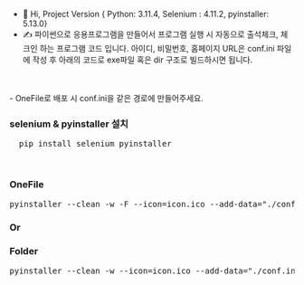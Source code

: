 - 👋 Hi, Project Version { Python: 3.11.4, Selenium : 4.11.2, pyinstaller: 5.13.0} 
- ✍ 파이썬으로 응용프로그램을 만들어서 프로그램 실행 시 자동으로 출석체크, 체크인 하는 프로그램 코드 입니다.
  아이디, 비밀번호, 홈페이지 URL은 conf.ini 파일에 작성 후 아래의 코드로 exe파일 혹은 dir 구조로 빌드하시면 됩니다.
<br/>
<br/>
- OneFile로 배포 시 conf.ini을 같은 경로에 만들어주세요.

<h3> selenium & pyinstaller 설치 </h3>
<pre>
  pip install selenium pyinstaller 
</pre>
<br/>
<h3>OneFile</h3>
<pre>
pyinstaller --clean -w -F --icon=icon.ico --add-data="./conf.ini;." --hidden-import configparser AutoCheck.py
</pre>

<h3>Or</h3>

<h3>Folder </h3>
<pre>
pyinstaller --clean -w --icon=icon.ico --add-data="./conf.ini;." --hidden-import configparser AutoCheck.py
</pre>

